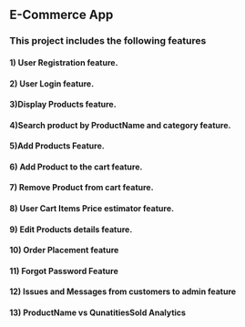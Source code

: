 ## E-Commerce App

### This project includes the following features
####  1) User Registration feature.
#### 2) User Login feature.
####  3)Display Products feature.
#### 4)Search product by ProductName and category feature.
#### 5)Add Products Feature.
#### 6) Add Product to the cart feature.
#### 7) Remove Product from cart feature. 
#### 8) User Cart Items Price estimator feature.
#### 9) Edit Products details feature.
#### 10) Order Placement feature
#### 11) Forgot Password Feature
#### 12) Issues and Messages from customers to admin feature
#### 13) ProductName vs QunatitiesSold Analytics

